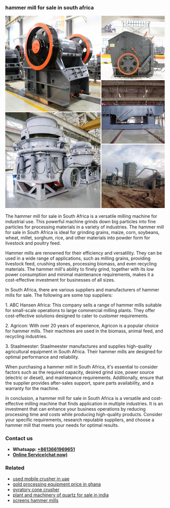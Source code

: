 <h3>hammer mill for sale in south africa</h3><img src='1708499607.jpg' alt=''><p>The hammer mill for sale in South Africa is a versatile milling machine for industrial use. This powerful machine grinds down big particles into fine particles for processing materials in a variety of industries. The hammer mill for sale in South Africa is ideal for grinding grains, maize, corn, soybeans, wheat, millet, sorghum, rice, and other materials into powder form for livestock and poultry feed.</p><p>Hammer mills are renowned for their efficiency and versatility. They can be used in a wide range of applications, such as milling grains, providing livestock feed, crushing stones, processing biomass, and even recycling materials. The hammer mill's ability to finely grind, together with its low power consumption and minimal maintenance requirements, makes it a cost-effective investment for businesses of all sizes.</p><p>In South Africa, there are various suppliers and manufacturers of hammer mills for sale. The following are some top suppliers:</p><p>1. ABC Hansen Africa: This company sells a range of hammer mills suitable for small-scale operations to large commercial milling plants. They offer cost-effective solutions designed to cater to customer requirements.</p><p>2. Agricon: With over 20 years of experience, Agricon is a popular choice for hammer mills. Their machines are used in the biomass, animal feed, and recycling industries.</p><p>3. Staalmeester: Staalmeester manufactures and supplies high-quality agricultural equipment in South Africa. Their hammer mills are designed for optimal performance and reliability.</p><p>When purchasing a hammer mill in South Africa, it's essential to consider factors such as the required capacity, desired grind size, power source (electric or diesel), and maintenance requirements. Additionally, ensure that the supplier provides after-sales support, spare parts availability, and a warranty for the machine.</p><p>In conclusion, a hammer mill for sale in South Africa is a versatile and cost-effective milling machine that finds application in multiple industries. It is an investment that can enhance your business operations by reducing processing time and costs while producing high-quality products. Consider your specific requirements, research reputable suppliers, and choose a hammer mill that meets your needs for optimal results.</p><h3>Contact us</h3><ul><li><strong>Whatsapp:&nbsp;<a href="https://wa.me/8613661969651">+8613661969651</a></strong></li><li><a href="https://swt.shibang-china.com/?git&amp;zhl&amp;hammer mill for sale in south africa"><strong>Online Service(chat now)</strong></a></li></ul><h3>Related</h3><ul><li><a href='used mobile crusher in uae.md'>used mobile crusher in uae</a></li><li><a href='gold processing equipment price in ghana.md'>gold processing equipment price in ghana</a></li><li><a href='gyratory cone crusher.md'>gyratory cone crusher</a></li><li><a href='plant and machinery of quartz for sale in india.md'>plant and machinery of quartz for sale in india</a></li><li><a href='screens hammer mills.md'>screens hammer mills</a></li></ul>